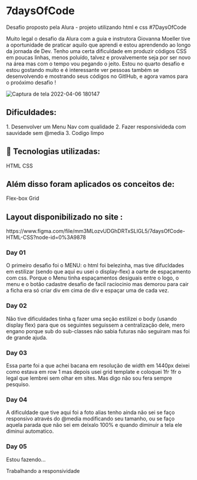 <h1>7daysOfCode</h1>
Desafio proposto pela Alura - projeto utilizando html e css #7DaysOfCode

Muito legal o desafio da Alura com a guia e instrutora Giovanna Moeller tive a oportunidade de praticar aquilo que aprendi e estou aprendendo ao longo da jornada de Dev. Tenho uma certa dificuldade em produzir códigos CSS em poucas linhas, menos poluído, talvez e provalvemente seja por ser novo na área mas com o tempo vou pegando o jeito.
Estou no quarto desafio e estou gostando muito e é interessante ver pessoas também se desenvolvendo e mostrando seus códigos no GitIHub, e agora vamos para o proóximo desafio !

![Captura de tela 2022-04-06 180147](https://user-images.githubusercontent.com/63321673/162071270-744d1299-5a7e-4da7-8549-5e80e274553f.png)

<h2>Dificuldades:</h2>
1. Desenvolver um Menu Nav com qualidade
2. Fazer responsivideda com sauvidade sem @media
3. Codigo limpo 

<h2>🚀 Tecnologias utilizadas:</h2>
HTML
CSS

<h2>Além disso foram aplicados os conceitos de:</h2>
Flex-box
Grid

<h2>Layout disponibilizado no site :</h2>
https://www.figma.com/file/mm3MLozvUDGhDRTxSLlGL5/7daysOfCode-HTML-CSS?node-id=0%3A9878

<h3>Day 01</h3>
O primeiro desafio foi o MENU: o html foi belezinha, mas tive difucldades em estilizar (sendo que aqui eu usei o display-flex) a oarte de espaçamento com css. Porque o Menu tinha espaçamentos desiguais entre o logo, o menu e o botão cadastre desafio de facil raciocinio mas demorou para cair a ficha era só criar div em cima de div e espaçar uma de cada vez.

<h3>Day 02</h3>
Não tive dificuldades tinha q fazer uma seção estilizei o body (usando display flex) para que os seguintes seguissem a centralização dele, mero engano porque sub do sub-classes não sabia futuras não seguiram mas foi de grande ajuda.

<h3>Day 03</h3>
Essa parte foi a que achei bacana em resolução de width em 1440px deixei como estava em row 1 mas depois usei grid template e coloquei 1fr 1fr o legal que lembrei sem olhar em sites. Mas digo não sou fera sempre pesquiso.

<h3>Day 04</h3>
A dificuldade que tive aqui foi a foto alias tenho ainda não sei se faço responsivo através do @media modificando seu tamanho, ou se faço aquela parada que não sei em deixalo 100% e quando diminuir a tela ele diminui automatico.

<h3>Day 05</h3>
Estou fazendo...


Trabalhando a responsividade
